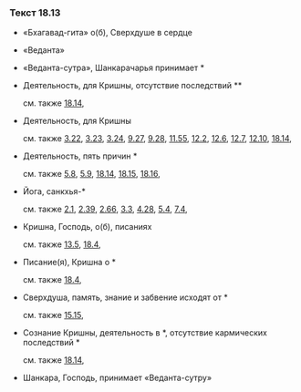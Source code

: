 ### Текст 18.13
	
- «Бхагавад-гита» о(б), Сверхдуше в сердце

	
- «Веданта»

	
- «Веданта-сутра», Шанкарачарья принимает *

	
- Деятельность, для Кришны, отсутствие последствий **

	см. также  [18.14](../18/1814.md), 
	
- Деятельность, для Кришны

	см. также  [3.22](../03/0322.md),  [3.23](../03/0323.md),  [3.24](../03/0324.md),  [9.27](../09/0927.md),  [9.28](../09/0928.md),  [11.55](../11/1155.md),  [12.2](../12/1202.md),  [12.6](../12/1206.md),  [12.7](../12/1207.md),  [12.10](../12/1210.md),  [18.14](../18/1814.md), 
	
- Деятельность, пять причин *

	см. также  [5.8](../05/0508.md),  [5.9](../05/0509.md),  [18.14](../18/1814.md),  [18.15](../18/1815.md),  [18.16](../18/1816.md), 
	
- Йога, санкхья-*

	см. также  [2.1](../02/0201.md),  [2.39](../02/0239.md),  [2.66](../02/0266.md),  [3.3](../03/0303.md),  [4.28](../04/0428.md),  [5.4](../05/0504.md),  [7.4](../07/0704.md), 
	
- Кришна, Господь, о(б), писаниях

	см. также  [13.5](../13/1305.md),  [18.4](../18/1804.md), 
	
- Писание(я), Кришна о *

	см. также  [18.4](../18/1804.md), 
	
- Сверхдуша, память, знание и забвение исходят от *

	см. также  [15.15](../15/1515.md), 
	
- Сознание Кришны, деятельность в *, отсутствие кармических последствий *

	см. также  [18.14](../18/1814.md), 
	
- Шанкара, Господь, принимает «Веданта-сутру»

